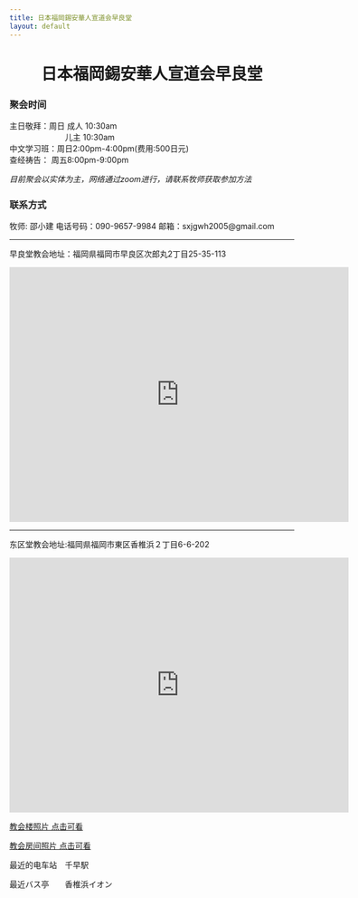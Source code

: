 ```yaml
---
title: 日本福岡錫安華人宣道会早良堂
layout: default
---
```

<center><h1>日本福岡錫安華人宣道会早良堂</h1></center>








<h3>聚会时间</h3>

主日敬拜：周日&nbsp;成人 10:30am
<br>
&emsp;&emsp;&emsp;&emsp;&emsp;&emsp;&emsp;儿主&nbsp;10:30am
<br>
中文学习班：周日2:00pm-4:00pm(费用:500日元)
<br>
查经祷告：  周五8:00pm-9:00pm

*目前聚会以实体为主，网络通过zoom进行，请联系牧师获取参加方法*



<h3>联系方式  </h3>  
牧师: 邵小建  
电话号码：090-9657-9984   
邮箱：sxjgwh2005@gmail.com  

------------------------------------------------------------------------------------
早良堂教会地址：福岡県福岡市早良区次郎丸2丁目25-35-113
<iframe src="https://www.google.com/maps/embed?pb=!1m18!1m12!1m3!1d6649.801086924693!2d130.3162719935791!3d33.555960299999995!2m3!1f0!2f0!3f0!3m2!1i1024!2i768!4f13.1!3m3!1m2!1s0x354194be9df8f275%3A0x5a40f8f1bb4c3d4f!2z44K344OG44Kj44Op44Kk44OV44OR44OG44Kj44Kq5a6k6KaL5rKz55WU!5e0!3m2!1sja!2sjp!4v1704094929752!5m2!1sja!2sjp" width="600" height="450" style="border:0;" allowfullscreen="" loading="lazy" referrerpolicy="no-referrer-when-downgrade"></iframe>

------------------------------------------------------------------------------------
东区堂教会地址:福岡県福岡市東区香椎浜２丁目6-6-202
<iframe src="https://www.google.com/maps/embed?pb=!1m14!1m8!1m3!1d26568.969703324103!2d130.427295!3d33.654021!3m2!1i1024!2i768!4f13.1!3m3!1m2!1s0x35418ee373ac3501%3A0x19f367026a346980!2z5pel5pys44CB44CSODEzLTAwMTYg56aP5bKh55yM56aP5bKh5biC5p2x5Yy66aaZ5qSO5rWc77yS5LiB55uu77yW4oiS77yWIO-8lu-8je-8lg!5e0!3m2!1sja!2sus!4v1578038142031!5m2!1sja!2sus" width="600" height="450" frameborder="0" style="border:0;" allowfullscreen=""></iframe>


[教会楼照片 点击可看](https://drive.google.com/file/d/1ZbwvcxInTm-1WeoTRZDIPGllgn8tAVP-/view?usp=drive_link) 


[教会房间照片 点击可看](https://drive.google.com/file/d/1Oiu9JdpVVikeLkvMCqSPeHDL0P10ZO_a/view?usp=drive_link) 


最近的电车站　千早駅  

最近バス亭　　香椎浜イオン
